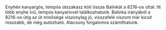 Enyhén kanyargós, tempós útszakasz köti össze Balinkát a 8216-os úttal. Itt több enyhe ívű, tempós kanyarívvel találkozhatunk. Balinka irányából a 8216-os útig az út minősége viszonylag jó, visszafelé viszont már kicsit rosszabb, de még autózható. Alacsony forgalomra számíthatunk.